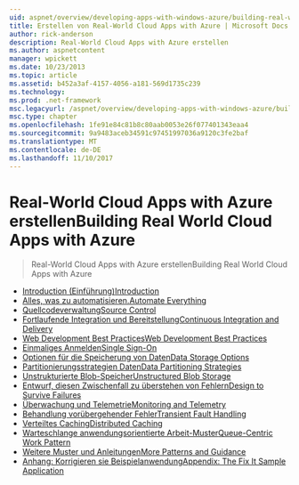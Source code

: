 ```yaml
---
uid: aspnet/overview/developing-apps-with-windows-azure/building-real-world-cloud-apps-with-windows-azure/index
title: Erstellen von Real-World Cloud Apps with Azure | Microsoft Docs
author: rick-anderson
description: Real-World Cloud Apps with Azure erstellen
ms.author: aspnetcontent
manager: wpickett
ms.date: 10/23/2013
ms.topic: article
ms.assetid: b452a3af-4157-4056-a181-569d1735c239
ms.technology: 
ms.prod: .net-framework
msc.legacyurl: /aspnet/overview/developing-apps-with-windows-azure/building-real-world-cloud-apps-with-windows-azure
msc.type: chapter
ms.openlocfilehash: 1fe91e84c81b8c80aab0053e26f077401343eaa4
ms.sourcegitcommit: 9a9483aceb34591c97451997036a9120c3fe2baf
ms.translationtype: MT
ms.contentlocale: de-DE
ms.lasthandoff: 11/10/2017
---
```

<a name="building-real-world-cloud-apps-with-azure"></a><span data-ttu-id="8b8f9-103">Real-World Cloud Apps with Azure erstellen</span><span class="sxs-lookup"><span data-stu-id="8b8f9-103">Building Real World Cloud Apps with Azure</span></span>
====================
> <span data-ttu-id="8b8f9-104">Real-World Cloud Apps with Azure erstellen</span><span class="sxs-lookup"><span data-stu-id="8b8f9-104">Building Real World Cloud Apps with Azure</span></span>


- [<span data-ttu-id="8b8f9-105">Introduction (Einführung)</span><span class="sxs-lookup"><span data-stu-id="8b8f9-105">Introduction</span></span>](introduction.md)
- [<span data-ttu-id="8b8f9-106">Alles, was zu automatisieren.</span><span class="sxs-lookup"><span data-stu-id="8b8f9-106">Automate Everything</span></span>](automate-everything.md)
- [<span data-ttu-id="8b8f9-107">Quellcodeverwaltung</span><span class="sxs-lookup"><span data-stu-id="8b8f9-107">Source Control</span></span>](source-control.md)
- [<span data-ttu-id="8b8f9-108">Fortlaufende Integration und Bereitstellung</span><span class="sxs-lookup"><span data-stu-id="8b8f9-108">Continuous Integration and Delivery</span></span>](continuous-integration-and-continuous-delivery.md)
- [<span data-ttu-id="8b8f9-109">Web Development Best Practices</span><span class="sxs-lookup"><span data-stu-id="8b8f9-109">Web Development Best Practices</span></span>](web-development-best-practices.md)
- [<span data-ttu-id="8b8f9-110">Einmaliges Anmelden</span><span class="sxs-lookup"><span data-stu-id="8b8f9-110">Single Sign-On</span></span>](single-sign-on.md)
- [<span data-ttu-id="8b8f9-111">Optionen für die Speicherung von Daten</span><span class="sxs-lookup"><span data-stu-id="8b8f9-111">Data Storage Options</span></span>](data-storage-options.md)
- [<span data-ttu-id="8b8f9-112">Partitionierungsstrategien Daten</span><span class="sxs-lookup"><span data-stu-id="8b8f9-112">Data Partitioning Strategies</span></span>](data-partitioning-strategies.md)
- [<span data-ttu-id="8b8f9-113">Unstrukturierte Blob-Speicher</span><span class="sxs-lookup"><span data-stu-id="8b8f9-113">Unstructured Blob Storage</span></span>](unstructured-blob-storage.md)
- [<span data-ttu-id="8b8f9-114">Entwurf, diesen Zwischenfall zu überstehen von Fehlern</span><span class="sxs-lookup"><span data-stu-id="8b8f9-114">Design to Survive Failures</span></span>](design-to-survive-failures.md)
- [<span data-ttu-id="8b8f9-115">Überwachung und Telemetrie</span><span class="sxs-lookup"><span data-stu-id="8b8f9-115">Monitoring and Telemetry</span></span>](monitoring-and-telemetry.md)
- [<span data-ttu-id="8b8f9-116">Behandlung vorübergehender Fehler</span><span class="sxs-lookup"><span data-stu-id="8b8f9-116">Transient Fault Handling</span></span>](transient-fault-handling.md)
- [<span data-ttu-id="8b8f9-117">Verteiltes Caching</span><span class="sxs-lookup"><span data-stu-id="8b8f9-117">Distributed Caching</span></span>](distributed-caching.md)
- [<span data-ttu-id="8b8f9-118">Warteschlange anwendungsorientierte Arbeit-Muster</span><span class="sxs-lookup"><span data-stu-id="8b8f9-118">Queue-Centric Work Pattern</span></span>](queue-centric-work-pattern.md)
- [<span data-ttu-id="8b8f9-119">Weitere Muster und Anleitungen</span><span class="sxs-lookup"><span data-stu-id="8b8f9-119">More Patterns and Guidance</span></span>](more-patterns-and-guidance.md)
- [<span data-ttu-id="8b8f9-120">Anhang: Korrigieren sie Beispielanwendung</span><span class="sxs-lookup"><span data-stu-id="8b8f9-120">Appendix: The Fix It Sample Application</span></span>](the-fix-it-sample-application.md)
